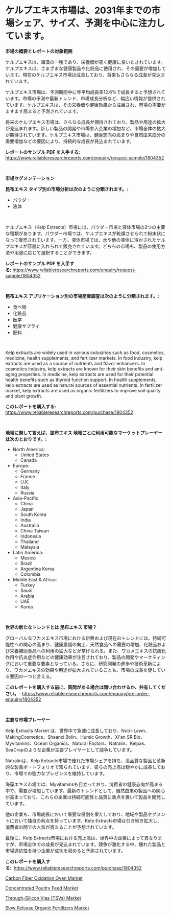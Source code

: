 <p><h1>ケルプエキス市場は、2031年までの市場シェア、サイズ、予測を中心に注力しています。</h1></p><p><strong>市場の概要とレポートの対象範囲</strong></p>
<p><p>ケルプエキスは、海藻の一種であり、栄養価が高く健康に良いとされています。ケルプエキスは、さまざまな健康製品や化粧品に使用され、その需要が増加しています。現在のケルプエキス市場は成長しており、将来もさらなる成長が見込まれています。</p><p>ケルプエキス市場は、予測期間中に年平均成長率12.6%で成長すると予想されています。市場の予測や最新トレンド、市場成長分析など、幅広い情報が提供されています。ケルプエキスは、その栄養価や健康効果から注目され、市場の需要がますます高まると予測されています。</p><p>将来のケルプエキス市場は、さらなる成長が期待されており、製品や用途の拡大が見込まれます。新しい製品の開発や市場参入企業の増加など、市場全体の拡大が期待されています。ケルプエキス市場は、健康志向の高まりや自然由来成分の需要増加などの要因により、持続的な成長が見込まれています。</p></p>
<p><strong>レポートのサンプル PDF を入手する:</strong> <a href="https://www.reliableresearchreports.com/enquiry/request-sample/1804352">https://www.reliableresearchreports.com/enquiry/request-sample/1804352</a></p>
<p>&nbsp;</p>
<p><strong>市場セグメンテーション</strong></p>
<p><strong>昆布エキス タイプ別の市場分析は次のように分類されます。:</strong></p>
<p><ul><li>パウダー</li><li>液体</li></ul></p>
<p>&nbsp;</p>
<p><p>ケルプエキス（Kelp Extracts）市場には、パウダー市場と液体市場の2つの主要な種類があります。パウダー市場では、ケルプエキスが乾燥させられて粉末状になって販売されています。一方、液体市場では、水や他の液体に溶かされたケルプエキスが容器に入れられて販売されています。どちらの市場も、製品の使用方法や用途に応じて選択することができます。</p></p>
<p><strong>レポートのサンプル PDF を入手する:</strong>&nbsp;<a href="https://www.reliableresearchreports.com/enquiry/request-sample/1804352">https://www.reliableresearchreports.com/enquiry/request-sample/1804352</a></p>
<p>&nbsp;</p>
<p><strong> 昆布エキス アプリケーション別の市場産業調査は次のように分類されます。:</strong></p>
<p><ul><li>食べ物</li><li>化粧品</li><li>医学</li><li>健康サプライ</li><li>肥料</li></ul></p>
<p>&nbsp;</p>
<p><p>Kelp extracts are widely used in various industries such as food, cosmetics, medicine, health supplements, and fertilizer markets. In food industry, kelp extracts are used as a source of nutrients and flavor enhancers. In cosmetics industry, kelp extracts are known for their skin benefits and anti-aging properties. In medicine, kelp extracts are used for their potential health benefits such as thyroid function support. In health supplements, kelp extracts are used as natural sources of essential nutrients. In fertilizer market, kelp extracts are used as organic fertilizers to improve soil quality and plant growth.</p></p>
<p><strong>このレポートを購入する:</strong>&nbsp; <a href="https://www.reliableresearchreports.com/purchase/1804352">https://www.reliableresearchreports.com/purchase/1804352</a></p>
<p>&nbsp;</p>
<p><strong>地域に関して言えば、昆布エキス 地域ごとに利用可能なマーケットプレーヤーは次のとおりです。:</strong></p>
<p><ul>
    <li>
        North America:
        <ul>
            <li>United States</li>
            <li>Canada</li>
        </ul>
    </li>
    <li>
        Europe:
        <ul>
            <li>Germany</li>
            <li>France</li>
            <li>U.K.</li>
            <li>Italy</li>
            <li>Russia</li>
        </ul>
    </li>
    <li>
        Asia-Pacific:
        <ul>
            <li>China</li>
            <li>Japan</li>
            <li>South Korea</li>
            <li>India</li>
            <li>Australia</li>
            <li>China Taiwan</li>
            <li>Indonesia</li>
            <li>Thailand</li>
            <li>Malaysia</li>
        </ul>
    </li>
    <li>
        Latin America:
        <ul>
            <li>Mexico</li>
            <li>Brazil</li>
            <li>Argentina Korea</li>
            <li>Colombia</li>
        </ul>
    </li>
    <li>
        Middle East & Africa:
        <ul>
            <li>Turkey</li>
            <li>Saudi</li>
            <li>Arabia</li>
            <li>UAE</li>
            <li>Korea</li>
        </ul>
    </li>
    </ul></p>
<p>&nbsp;</p>
<p><strong>世界の新たなトレンドとは 昆布エキス 市場？</strong></p>
<p><p>グローバルなワカメエキス市場における新興および現在のトレンドには、持続可能性への関心の高まり、健康意識の向上、天然食品への需要の増加、化粧品および栄養補助食品への利用の拡大などが挙げられる。また、ワカメエキスの抗酸化作用や抗炎症作用などの健康効果が注目されており、製品の開発やマーケティングにおいて重要な要素となっている。さらに、研究開発の進歩や技術革新により、ワカメエキスの効果や用途が拡大されていることも、市場の成長を促している要因の一つと言える。</p></p>
<p><strong>このレポートを購入する前に、質問がある場合は問い合わせるか、共有してください。</strong>- <a href="https://www.reliableresearchreports.com/enquiry/pre-order-enquiry/1804352">https://www.reliableresearchreports.com/enquiry/pre-order-enquiry/1804352</a></p>
<p>&nbsp;</p>
<p><strong>主要な市場プレーヤー</strong></p>
<p><p>Kelp Extracts Market は、世界中で急速に成長しており、Nutri-Lawn、MakingCosmetics、Shaanxi Bolin、Humic Growth、Xi'an SR Bio、Myvitamins、Ocean Organics、Natural Factors、Natralin、Kelpak、SeaCropのような企業が主要プレイヤーとして競争しています。</p><p>Natralinは、Kelp Extracts市場で優れた市場シェアを持ち、高品質な製品と革新的な製品ポートフォリオで知られています。彼らの売上高は穏やかに成長しており、市場での強力なプレゼンスを維持しています。</p><p>海藻エキス市場では、Myvitaminsも目立っており、消費者の健康志向が高まる中で、需要が増加しています。最新のトレンドとして、自然由来の製品への関心が高まっており、これらの企業は持続可能性と品質に重点を置いて製品を開発しています。</p><p>他の企業も、市場成長において重要な役割を果たしており、地域や製品セグメントにおいて独自の利点を持っています。Kelp Extracts市場は引き続き拡大し、消費者の間での人気が高まることが予想されています。</p><p>最後に、Kelp Extracts市場における売上高は、世界中の企業によって異なりますが、市場全体での成長が見込まれています。競争が激化する中、優れた製品と市場適応性を持つ企業が成功を収めると予測されています。</p></p>
<p><strong>このレポートを購入する:</strong>&nbsp;&nbsp;<a href="https://www.reliableresearchreports.com/purchase/1804352">https://www.reliableresearchreports.com/purchase/1804352</a></p>
<p><p><a href="https://shimmer-gardenia-37a.notion.site/Carbon-Fiber-Oxidation-Oven-Market-Share-Market-New-Trends-Analysis-Report-By-Type-By-Application-093eb3d680b645df93b59a4cddfa5c5a">Carbon Fiber Oxidation Oven Market</a></p><p><a href="https://github.com/vimar16th/Market-Research-Report-List-3/blob/main/concentrated-poultry-feed-market.md">Concentrated Poultry Feed Market</a></p><p><a href="https://view.publitas.com/reportprime-1/through-silicon-vias-tsvs-market-size-and-growth-market-segmentation-regional-and-country-breakdowns-and-market-trends-for-period-from-2024-2031/">Through-Silicon Vias (TSVs) Market</a></p><p><a href="https://github.com/luckyshygirl/Market-Research-Report-List-3/blob/main/slow-release-organic-fertilizers-market.md">Slow Release Organic Fertilizers Market</a></p></p>